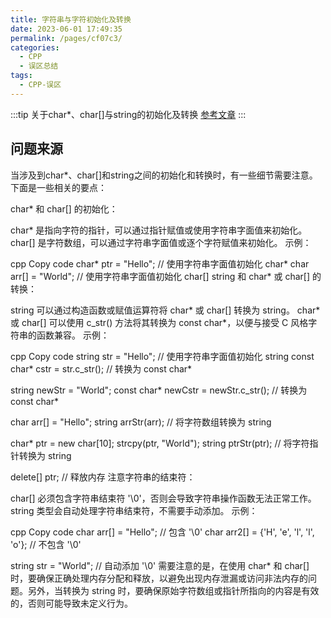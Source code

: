 ```yaml
---
title: 字符串与字符初始化及转换
date: 2023-06-01 17:49:35
permalink: /pages/cf07c3/
categories:
  - CPP
  - 误区总结
tags:
  - CPP-误区
---
```

:::tip
关于char*、char[]与string的初始化及转换
[参考文章](https://zhuanlan.zhihu.com/p/110374182)
:::
<!-- more -->

## 问题来源
当涉及到char*、char[]和string之间的初始化和转换时，有一些细节需要注意。下面是一些相关的要点：

char* 和 char[] 的初始化：

char* 是指向字符的指针，可以通过指针赋值或使用字符串字面值来初始化。
char[] 是字符数组，可以通过字符串字面值或逐个字符赋值来初始化。
示例：

cpp
Copy code
char* ptr = "Hello"; // 使用字符串字面值初始化 char*
char arr[] = "World"; // 使用字符串字面值初始化 char[]
string 和 char* 或 char[] 的转换：

string 可以通过构造函数或赋值运算符将 char* 或 char[] 转换为 string。
char* 或 char[] 可以使用 c_str() 方法将其转换为 const char*，以便与接受 C 风格字符串的函数兼容。
示例：

cpp
Copy code
string str = "Hello"; // 使用字符串字面值初始化 string
const char* cstr = str.c_str(); // 转换为 const char*

string newStr = "World";
const char* newCstr = newStr.c_str(); // 转换为 const char*

char arr[] = "Hello";
string arrStr(arr); // 将字符数组转换为 string

char* ptr = new char[10];
strcpy(ptr, "World");
string ptrStr(ptr); // 将字符指针转换为 string

delete[] ptr; // 释放内存
注意字符串的结束符：

char[] 必须包含字符串结束符 '\0'，否则会导致字符串操作函数无法正常工作。
string 类型会自动处理字符串结束符，不需要手动添加。
示例：

cpp
Copy code
char arr[] = "Hello"; // 包含 '\0'
char arr2[] = {'H', 'e', 'l', 'l', 'o'}; // 不包含 '\0'

string str = "World"; // 自动添加 '\0'
需要注意的是，在使用 char* 和 char[] 时，要确保正确处理内存分配和释放，以避免出现内存泄漏或访问非法内存的问题。另外，当转换为 string 时，要确保原始字符数组或指针所指向的内容是有效的，否则可能导致未定义行为。